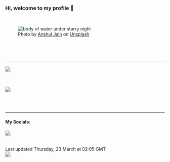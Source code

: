 <h3>Hi, welcome to my profile 👋</h3>

<br />
<figure>
  <img
    src="https://images.unsplash.com/photo-1590346320751-876ff414c050?crop=entropy&cs=tinysrgb&fit=max&fm=jpg&ixid=MnwyNzQ3MDB8MHwxfHJhbmRvbXx8fHx8fHx8fDE2Nzk1MzM0MTc&ixlib=rb-4.0.3&q=80&w=1080&auto=format"
    alt="body of water under starry night" 
  />
  <figcaption>Photo by <a
    href="https://unsplash.com/@argylecali?utm_source=Profile%20readme&utm_medium=referral">Anshul Jain</a> on <a
    href="https://unsplash.com/?utm_source=Profile%20readme&utm_medium=referral">Unsplash</a></figcaption>
</figure>




  <br /><br /><br />

<hr />
<img
  src="https://github-readme-stats.vercel.app/api?username=shanelucy&show_icons=true&theme=calm"
/>
<br /><br /><br />

<img 
  src="https://github-readme-stats.vercel.app/api/top-langs/?username=shanelucy&theme=calm"
/>
<br /><br /><br /><br />
<hr />
<h4>My Socials:</h4>
<a href="https://uk.linkedin.com/in/shane-lucy-4735b616a">
  <img
    src="https://img.shields.io/badge/linkedin%20-%230077B5.svg?&style=for-the-badge&logo=linkedin&logoColor=white"
  />
</a>
<br /><br /><br />
Last updated Thursday, 23 March at 02:05 GMT
<br />
<img
  src="https://github.com/ShaneLucy/ShaneLucy/workflows/README%20build/badge.svg"
/>
